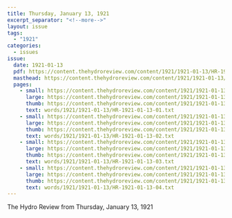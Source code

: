 ```yaml
---
title: Thursday, January 13, 1921
excerpt_separator: "<!--more-->"
layout: issue
tags:
  - "1921"
categories:
  - issues
issue:
  date: 1921-01-13
  pdf: https://content.thehydroreview.com/content/1921/1921-01-13/HR-1921-01-13.pdf
  masthead: https://content.thehydroreview.com/content/1921/1921-01-13/masthead/HR-1921-01-13.jpg
  pages:
    - small: https://content.thehydroreview.com/content/1921/1921-01-13/small/HR-1921-01-13-01.jpg
      large: https://content.thehydroreview.com/content/1921/1921-01-13/large/HR-1921-01-13-01.jpg
      thumb: https://content.thehydroreview.com/content/1921/1921-01-13/thumbnails/HR-1921-01-13-01.jpg
      text: words/1921/1921-01-13/HR-1921-01-13-01.txt
    - small: https://content.thehydroreview.com/content/1921/1921-01-13/small/HR-1921-01-13-02.jpg
      large: https://content.thehydroreview.com/content/1921/1921-01-13/large/HR-1921-01-13-02.jpg
      thumb: https://content.thehydroreview.com/content/1921/1921-01-13/thumbnails/HR-1921-01-13-02.jpg
      text: words/1921/1921-01-13/HR-1921-01-13-02.txt
    - small: https://content.thehydroreview.com/content/1921/1921-01-13/small/HR-1921-01-13-03.jpg
      large: https://content.thehydroreview.com/content/1921/1921-01-13/large/HR-1921-01-13-03.jpg
      thumb: https://content.thehydroreview.com/content/1921/1921-01-13/thumbnails/HR-1921-01-13-03.jpg
      text: words/1921/1921-01-13/HR-1921-01-13-03.txt
    - small: https://content.thehydroreview.com/content/1921/1921-01-13/small/HR-1921-01-13-04.jpg
      large: https://content.thehydroreview.com/content/1921/1921-01-13/large/HR-1921-01-13-04.jpg
      thumb: https://content.thehydroreview.com/content/1921/1921-01-13/thumbnails/HR-1921-01-13-04.jpg
      text: words/1921/1921-01-13/HR-1921-01-13-04.txt
---
```


The Hydro Review from Thursday, January 13, 1921

<!--more-->

